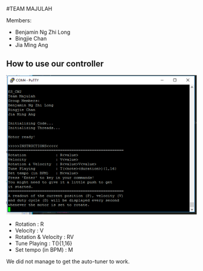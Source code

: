 #TEAM MAJULAH

Members:
- Benjamin Ng Zhi Long
- Bingjie Chan
- Jia Ming Ang

## How to use our controller 

![Instructions](images/screen_initialization.PNG)

- Rotation             : R<value>
- Velocity             : V<value>
- Rotation & Velocity  : R<value>V<value>
- Tune Playing         : T(<note><duration>){1,16}
- Set tempo (in BPM)   : M<value>

We did not manage to get the auto-tuner to work.